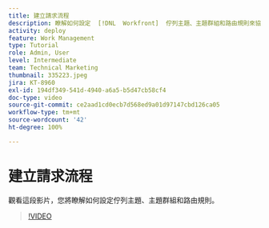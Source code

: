 ```yaml
---
title: 建立請求流程
description: 瞭解如何設定  [!DNL  Workfront]  佇列主題、主題群組和路由規則來協助管理請求與所接收的工作。
activity: deploy
feature: Work Management
type: Tutorial
role: Admin, User
level: Intermediate
team: Technical Marketing
thumbnail: 335223.jpeg
jira: KT-8960
exl-id: 194df349-541d-4940-a6a5-b5d47cb58cf4
doc-type: video
source-git-commit: ce2aad1cd0ecb7d568ed9a01d97147cbd126ca05
workflow-type: tm+mt
source-wordcount: '42'
ht-degree: 100%

---
```


# 建立請求流程

觀看這段影片，您將瞭解如何設定佇列主題、主題群組和路由規則。

>[!VIDEO](https://video.tv.adobe.com/v/335223/?quality=12&learn=on)




